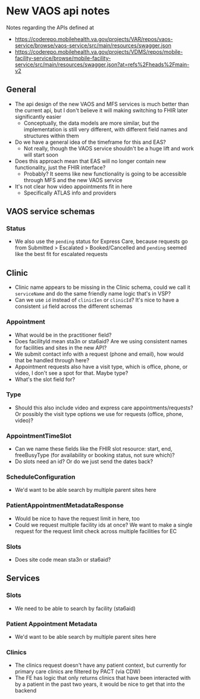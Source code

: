 # New VAOS api notes

Notes regarding the APIs defined at
- https://coderepo.mobilehealth.va.gov/projects/VAR/repos/vaos-service/browse/vaos-service/src/main/resources/swagger.json
- https://coderepo.mobilehealth.va.gov/projects/VDMS/repos/mobile-facility-service/browse/mobile-facility-service/src/main/resources/swagger.json?at=refs%2Fheads%2Fmain-v2

## General

- The api design of the new VAOS and MFS services is much better than the current api, but I don't believe it will making switching to FHIR later significantly easier
   - Conceptually, the data models are more similar, but the implementation is still very different, with different field names and structures within them
- Do we have a general idea of the timeframe for this and EAS?
   - Not really, though the VAOS service shouldn't be a huge lift and work will start soon
- Does this approach mean that EAS will no longer contain new functionality, just the FHIR interface?
   - Probably? It seems like new functionality is going to be accessible through MFS and the new VAOS service
- It's not clear how video appointments fit in here
  - Specifically ATLAS info and providers

## VAOS service schemas

### Status

- We also use the `pending` status for Express Care, because requests go from Submitted > Escalated > Booked/Cancelled and `pending` seemed like the best fit for escalated requests

## Clinic

- Clinic name appears to be missing in the Clinic schema, could we call it `serviceName` and do the same friendly name logic that's in VSP?
- Can we use `id` instead of `clinicIen` or `clinicId`? It's nice to have a consistent `id` field across the different schemas

### Appointment

- What would be in the practitioner field?
- Does facilityId mean sta3n or sta6aid? Are we using consistent names for facilities and sites in the new API?
- We submit contact info with a request (phone and email), how would that be handled through here?
- Appointment requests also have a visit type, which is office, phone, or video, I don't see a spot for that. Maybe type?
- What's the slot field for?

### Type

- Should this also include video and express care appointments/requests? Or possibly the visit type options we use for requests (office, phone, video)?

### AppointmentTimeSlot

- Can we name these fields like the FHIR slot resource: start, end, freeBusyType (for availability or booking status, not sure which)?
- Do slots need an id? Or do we just send the dates back?

### ScheduleConfiguration

- We'd want to be able search by multiple parent sites here

### PatientAppointmentMetadataResponse

- Would be nice to have the request limit in here, too
- Could we request multiple facility ids at once? We want to make a single request for the request limit check across multiple facilities for EC

### Slots

- Does site code mean sta3n or sta6aid?

## Services

### Slots

- We need to be able to search by facility (sta6aid)

### Patient Appointment Metadata

- We'd want to be able search by multiple parent sites here

### Clinics

- The clinics request doesn't have any patient context, but currently for primary care clinics are filtered by PACT (via CDW)
- The FE has logic that only returns clinics that have been interacted with by a patient in the past two years, it would be nice to get that into the backend
